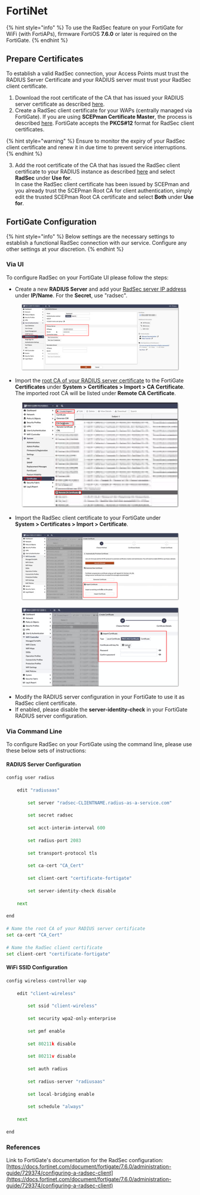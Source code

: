 # FortiNet

{% hint style="info" %}
To use the RadSec feature on your FortiGate for WiFi (with FortiAPs), firmware FortiOS **7.6.0** or later is required on the FortiGate.
{% endhint %}

## Prepare Certificates

To establish a valid RadSec connection, your Access Points must trust the RADIUS Server Certificate and your RADIUS server must trust your RadSec client certificate.

1. Download the root certificate of the CA that has issued your RADIUS server certificate as described [here](../../../admin-portal/settings/settings-server.md#download).
2. Create a RadSec client certificate for your WAPs (centrally managed via FortiGate). If you are using **SCEPman Certificate Master**, the process is described [here](https://docs.scepman.com/certificate-deployment/certificate-master/client-certificate-pkcs-12). FortiGate accepts the **PKCS#12** format for RadSec client certificates.

{% hint style="warning" %}
Ensure to monitor the expiry of your RadSec client certificate and renew it in due time to prevent service interruptions.
{% endhint %}

3. Add the root certificate of the CA that has issued the RadSec client certificate to your RADIUS instance as described [here](../../../admin-portal/settings/trusted-roots.md#add) and select **RadSec** under **Use for**.\
   In case the RadSec client certificate has been issued by SCEPman and you already trust the SCEPman Root CA for client authentication, simply edit the trusted SCEPman Root CA certificate and select **Both** under **Use for**.&#x20;

## FortiGate Configuration

{% hint style="info" %}
Below settings are the necessary settings to establish a functional RadSec connection with our service. Configure any other settings at your discretion.
{% endhint %}

### Via UI

To configure RadSec on your FortiGate UI please follow the steps:

* Create a new **RADIUS Server** and add your [RadSec server IP address](../../../admin-portal/settings/settings-server.md#radsec-tcp) under **IP/Name**. For the **Secret**, use "radsec".

<figure><img src="../../../../.gitbook/assets/2023-08-28 10_56_04-Medienwiedergabe.png" alt=""><figcaption></figcaption></figure>

* Import the [root CA of your RADIUS server certificate](../../../admin-portal/settings/settings-server.md#download) to the FortiGate **Certificates** under **System > Certificates > Import > CA Certificate**. The imported root CA will be listed under **Remote CA Certificate**.

<figure><img src="../../../../.gitbook/assets/2023-08-28 10_57_07-Medienwiedergabe.png" alt=""><figcaption></figcaption></figure>

* Import the RadSec client certificate to your FortiGate under\
  **System > Certificates > Import > Certificate**.

<figure><img src="../../../../.gitbook/assets/2023-08-28 10_58_54-Medienwiedergabe.png" alt=""><figcaption></figcaption></figure>

<figure><img src="../../../../.gitbook/assets/2023-08-29 09_36_11-FortiGate.png" alt=""><figcaption></figcaption></figure>

* Modify the RADIUS server configuration in your FortiGate to use it as RadSec client certificate.
* If enabled, please disable the **server-identity-check** in your FortiGate RADIUS server configuration.

### Via Command Line

To configure RadSec on your FortiGate using the command line, please use these below sets of instructions:

#### RADIUS Server Configuration

```python
config user radius

    edit "radiusaas"

        set server "radsec-CLIENTNAME.radius-as-a-service.com"

        set secret radsec

        set acct-interim-interval 600

        set radius-port 2083

        set transport-protocol tls

        set ca-cert "CA_Cert"

        set client-cert "certificate-fortigate"

        set server-identity-check disable

    next

end

# Name the root CA of your RADIUS server certificate
set ca-cert "CA_Cert"

# Name the RadSec client certificate
set client-cert "certificate-fortigate"
```

#### WiFi SSID Configuration

```python
config wireless-controller vap

    edit "client-wireless"

        set ssid "client-wireless"

        set security wpa2-only-enterprise

        set pmf enable

        set 80211k disable

        set 80211v disable

        set auth radius

        set radius-server "radiusaas"

        set local-bridging enable

        set schedule "always"

    next

end
```

### References

Link to FortiGate's documentation for the RadSec configuration:\
[https://docs.fortinet.com/document/fortigate/7.6.0/administration-guide/729374/configuring-a-radsec-client](https://docs.fortinet.com/document/fortigate/7.6.0/administration-guide/729374/configuring-a-radsec-client)
